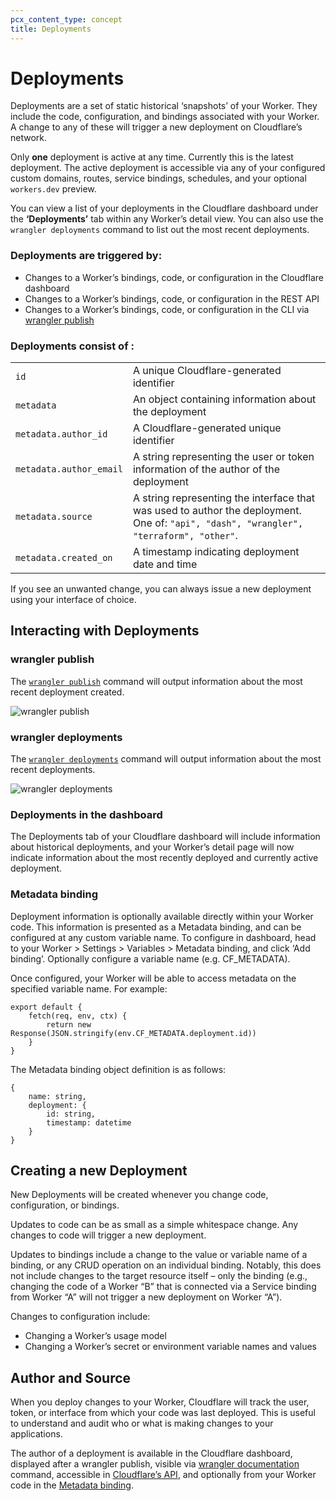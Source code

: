 ```yaml
---
pcx_content_type: concept
title: Deployments
---
```


# Deployments

Deployments are a set of static historical ‘snapshots’ of your Worker. They include the code, configuration, and bindings associated with your Worker. A change to any of these will trigger a new deployment on Cloudflare’s network.

Only **one** deployment is active at any time. Currently this is the latest deployment. The active deployment is accessible via any of your configured custom domains, routes, service bindings, schedules, and your optional `workers.dev` preview.

You can view a list of your deployments in the Cloudflare dashboard under the **‘Deployments’** tab within any Worker’s detail view. You can also use the `wrangler deployments` command to list out the most recent deployments.

### Deployments are triggered by:

* Changes to a Worker’s bindings, code, or configuration in the Cloudflare dashboard
* Changes to a Worker’s bindings, code, or configuration in the REST API
* Changes to a Worker’s bindings, code, or configuration in the CLI via [wrangler publish](/workers/wrangler/commands#publish)

### Deployments consist of : 

|                  |   |
|------------------|---|
| `id` | A unique Cloudflare-generated identifier |
| `metadata` | An object containing information about the deployment |
| `metadata.author_id`  | A Cloudflare-generated unique identifier |
| `metadata.author_email`  | A string representing the user or token information of the author of the deployment |
| `metadata.source`  | A string representing the interface that was used to author the deployment. One of: `"api", "dash", "wrangler", "terraform", "other"`. |
| `metadata.created_on`  | A timestamp indicating deployment date and time |

If you see an unwanted change, you can always issue a new deployment using your interface of choice.

## Interacting with Deployments

### wrangler publish

The [`wrangler publish`](/workers/wrangler/commands#publish) command will output information about the most recent deployment created.

![wrangler publish](../media/wrangler-publish-output.png)

### wrangler deployments

The [`wrangler deployments`](/workers/wrangler/commands#deployments) command will output information about the most recent deployments.

![wrangler deployments](../media/wrangler-deployments-output.png)

### Deployments in the dashboard

The Deployments tab of your Cloudflare dashboard will include information about historical deployments, and your Worker’s detail page will now indicate information about the most recently deployed and currently active deployment.

### Metadata binding

Deployment information is optionally available directly within your Worker code. This information is presented as a Metadata binding, and can be configured at any custom variable name. To configure in dashboard, head to your Worker > Settings > Variables > Metadata binding, and click ‘Add binding’. Optionally configure a variable name (e.g. CF_METADATA).

Once configured, your Worker will be able to access metadata on the specified variable name. For example:

```
export default {
	fetch(req, env, ctx) {
		return new Response(JSON.stringify(env.CF_METADATA.deployment.id))
	}
}
```

The Metadata binding object definition is as follows:

```
{
	name: string,
	deployment: {
		id: string,
		timestamp: datetime
	}
}
```

## Creating a new Deployment

New Deployments will be created whenever you change code, configuration, or bindings.

Updates to code can be as small as a simple whitespace change. Any changes to code will trigger a new deployment.

Updates to bindings include a change to the value or variable name of a binding, or any CRUD operation on an individual binding. Notably, this does not include changes to the target resource itself – only the binding (e.g., changing the code of a Worker “B” that is connected via a Service binding from Worker “A” will not trigger a new deployment on Worker “A”).

Changes to configuration include:

* Changing a Worker’s usage model
* Changing a Worker’s secret or environment variable names and values

## Author and Source

When you deploy changes to your Worker, Cloudflare will track the user, token, or interface from which your code was last deployed. This is useful to understand and audit who or what is making changes to your applications.

The author of a deployment is available in the Cloudflare dashboard, displayed after a wrangler publish, visible via [wrangler documentation](/workers/wrangler/commands#deployments) command, accessible in [Cloudflare’s API](https://api.cloudflare.com/), and optionally from your Worker code in the [Metadata binding](/workers/platform/deployments#metadata-binding).
